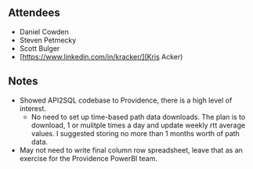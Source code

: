 ## Attendees
- Daniel Cowden
- Steven Petmecky
- Scott Bulger
- [https://www.linkedin.com/in/kracker/](Kris Acker)

## Notes
- Showed API2SQL codebase to Providence, there is a high level of interest.
    - No need to set up time-based path data downloads.  The plan is to download, 1 or mulitple times a day and update weekly rtt average values.  I suggested storing no more than 1 months worth of path data.
- May not need to write final column row spreadsheet, leave that as an exercise for the Providence PowerBI team.

